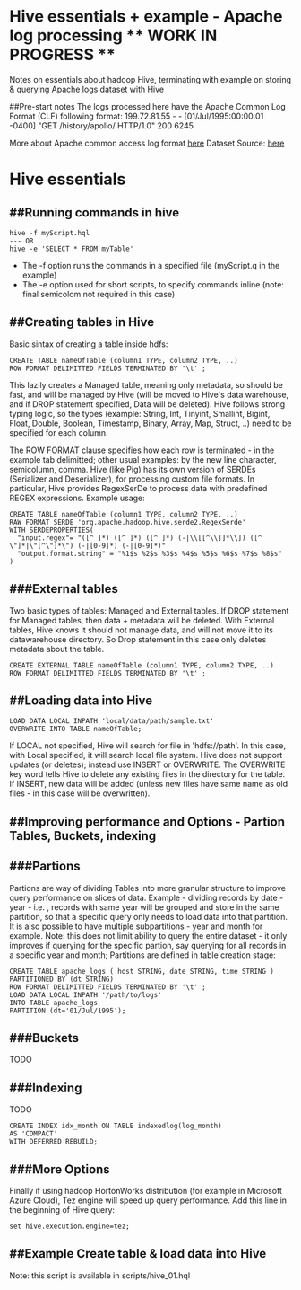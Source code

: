 # Hive essentials + example - Apache log processing ** WORK IN PROGRESS **
Notes on essentials about hadoop Hive, terminating with example on storing & querying Apache logs dataset with Hive

##Pre-start notes
The logs processed here have the Apache Common Log Format (CLF) following format:
199.72.81.55 - - [01/Jul/1995:00:00:01 -0400] "GET /history/apollo/ HTTP/1.0" 200 6245

More about Apache common access log format [here](http://httpd.apache.org/docs/1.3/logs.html#common)
Dataset Source: [here](http://ita.ee.lbl.gov/html/contrib/NASA-HTTP.html)

# Hive essentials

##Running commands in hive
-----------------------------------------------------
```hql
hive -f myScript.hql
--- OR
hive -e 'SELECT * FROM myTable'
```
- The -f option runs the commands in a specified file (myScript.q in the example)
- The -e option used for short scripts, to specify commands inline (note: final semicolom not required in this case)

##Creating tables in Hive
-----------------------------------------------------
Basic sintax of creating a table inside hdfs:
```hql
CREATE TABLE nameOfTable (column1 TYPE, column2 TYPE, ..)
ROW FORMAT DELIMITTED FIELDS TERMINATED BY '\t' ;
```
This lazily creates a Managed table, meaning only metadata, so should be fast, and will be managed by Hive (will be moved to Hive's data warehouse, and if DROP statement specified, Data will be deleted).
Hive follows strong typing logic, so the types (example: String, Int, Tinyint, Smallint, Bigint, Float, Double, Boolean, Timestamp, Binary, Array, Map, Struct, ..) need to be specified for each column.

The ROW FORMAT clause specifies how each row is terminated - in the example tab delimitted; other usual examples: by the new line character, semicolumn, comma.
Hive (like Pig) has its own version of SERDEs (Serializer and Deserializer), for processing custom file formats. In particular, Hive provides RegexSerDe to process data with predefined REGEX expressions. Example usage:
```hql
CREATE TABLE nameOfTable (column1 TYPE, column2 TYPE, ..)
RAW FORMAT SERDE 'org.apache.hadoop.hive.serde2.RegexSerde'
WITH SERDEPROPERTIES(
  "input.regex"= "([^ ]*) ([^ ]*) ([^ ]*) (-|\\[[^\\]]*\\]) ([^ \"]*|\"[^\"]*\") (-|[0-9]*) (-|[0-9]*)"
  "output.format.string" = "%1$s %2$s %3$s %4$s %5$s %6$s %7$s %8$s"
)
```

###External tables
-----------------------------------------------------
Two basic types of tables: Managed and External tables.
If DROP statement for Managed tables, then data + metadata will be deleted. With External tables, Hive knows it should not manage data, and will not move it to its datawarehouse directory. So Drop statement in this case only deletes metadata about the table.
```hql
CREATE EXTERNAL TABLE nameOfTable (column1 TYPE, column2 TYPE, ..)
ROW FORMAT DELIMITTED FIELDS TERMINATED BY '\t' ;
```

##Loading data into Hive
-----------------------------------------------------
```hql
LOAD DATA LOCAL INPATH 'local/data/path/sample.txt'
OVERWRITE INTO TABLE nameOfTable;
```
If LOCAL not specified, Hive will search for file in 'hdfs://path'. In this case, with Local specified, it will search local file system.
Hive does not support updates (or deletes); instead use INSERT or OVERWRITE. The OVERWRITE key word tells Hive to delete any existing files in the directory for the table. If INSERT, new data will be added (unless new files have same name as old files - in this case will be overwritten).


##Improving performance and Options - Partion Tables, Buckets, indexing
-----------------------------------------------------

###Partions
-----------------------------------------------------
Partions are way of dividing Tables into more granular structure to improve query performance on slices of data.
Example - dividing records by date - year  - i.e. , records with same year will be grouped and store in the same partition, so that a specific query only needs to load data into that partition.
It is also possible to have multiple subpartitions - year and month for example.
Note: this does not limit ability to query the entire dataset - it only improves if querying for the specific partion, say querying for all records in a specific year and month;
Partitions are defined in table creation stage:
```hql
CREATE TABLE apache_logs ( host STRING, date STRING, time STRING )
PARTITIONED BY (dt STRING)
ROW FORMAT DELIMITTED FIELDS TERMINATED BY '\t' ;
LOAD DATA LOCAL INPATH '/path/to/logs'
INTO TABLE apache_logs
PARTITION (dt='01/Jul/1995');
```
###Buckets
-----------------------------------------------------
TODO

###Indexing
-----------------------------------------------------
TODO
```hql
CREATE INDEX idx_month ON TABLE indexedlog(log_month)
AS 'COMPACT'
WITH DEFERRED REBUILD;
```

###More Options
-----------------------------------------------------
Finally if using hadoop HortonWorks distribution (for example in Microsoft Azure Cloud), Tez engine will speed up query performance. Add this line in the beginning of Hive query:
```hql
set hive.execution.engine=tez;
```

##Example Create table & load data into Hive
-----------------------------------------------------
Note: this script is available in scripts/hive_01.hql
